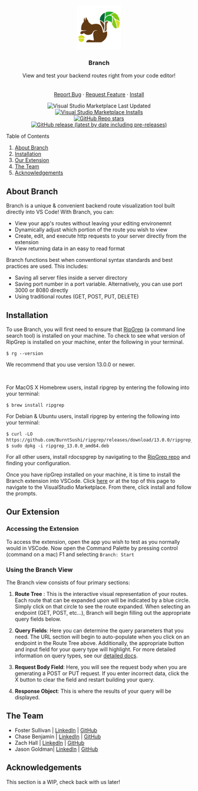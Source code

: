 <!-- Branch README -->
<!-- PROJECT LOGO -->
<br />
<p align="center">
  <a href="https://marketplace.visualstudio.com/items?itemName=Branch.branch">
    <img src="vs-branch/images/branch-logo-square.png" alt="Logo" height="120">
  </a>

  <h3 align="center">Branch</h3>

  <p align="center">
    View and test your backend routes right from your code editor!
    <br />
    <br />
    <br />
    <a href="https://github.com/oslabs-beta/Branch/issues">Report Bug</a>
    ·
    <a href="https://github.com/oslabs-beta/Branch/issues">Request Feature</a>
    ·
    <a href="https://marketplace.visualstudio.com/items?itemName=Branch.branch">Install</a>
  </p>
    <!-- BADGES -->
  <p align="center">
    <!-- Last Updated  -->
    <img alt="Visual Studio Marketplace Last Updated" src="https://img.shields.io/visual-studio-marketplace/last-updated/Branch.branch?style=for-the-badge">
    <!-- VSCode Installs -->
    <a href="https://marketplace.visualstudio.com/items?itemName=Branch.branch">
	<img alt="Visual Studio Marketplace Installs" src="https://img.shields.io/visual-studio-marketplace/i/Branch.branch?logo=visualstudiocode&style=for-the-badge">
  </a>
	<br />
    <!-- STARS -->
    <a href="https://github.com/oslabs-beta/Branch/stargazers"><img alt="GitHub Repo stars" src="https://img.shields.io/github/stars/oslabs-beta/Branch?label=Stars&logo=github&style=for-the-badge"></a>
    <!-- FORKS -->
    <!-- <a href="https://github.com/oslabs-beta/Branch/network/members"><img alt="GitHub forks" src="https://img.shields.io/github/forks/oslabs-beta/Branch?label=Forks&logo=github&style=for-the-badge"></a> -->
    <!-- GITHUB RELEASE VERSION -->
    <a href="https://github.com/oslabs-beta/Branch/releases"><img alt="GitHub release (latest by date including pre-releases)" src="https://img.shields.io/github/v/release/oslabs-beta/Branch?include_prereleases&style=for-the-badge"></a> 
    <!-- LICENSE -->
    <!-- <a href="https://github.com/oslabs-beta/sapling/blob/master/LICENSE"><img alt="GitHub" src="https://img.shields.io/github/license/oslabs-beta/sapling"></a> -->
    <!-- CONTRIBUTIONS -->
    <!-- <a href="https://github.com/oslabs-beta/sapling/blob/master/README.md"><img alt="Contributions" src="https://img.shields.io/badge/contributors-welcome-brightgreen"></a> -->
  </p>
</p>

<!-- TABLE OF CONTENTS -->
<summary>Table of Contents</summary>
  <ol>
    <li><a href="#about-branch">About Branch</a>
    <li><a href="#installation">Installation</a></li>
    <li><a href="#our-extension">Our Extension</a></li>
    <li><a href="#the-team">The Team</a></li>
    <li><a href="#acknowledgements">Acknowledgements</a></li>
  </ol>
</details>

## About Branch

Branch is a unique & convenient backend route visualization tool built directly into VS Code! With Branch, you can:
<ul>
  <li>
    View your app's routes without leaving your editing
    environemnt
  </li>
  <li>
    Dynamically adjust which portion of the route you wish to view
  </li>
  <li>
    Create, edit, and execute http requests to your server
    directly from the extension
  </li>
  <li>View returning data in an easy to read format</li>
</ul>

Branch functions best when conventional syntax standards and best practices are used. This includes:
<br />
<ul>
  <li >
    Saving all server files inside a server directory
  </li>
  <li>
    Saving port number in a port variable. Alternatively, you
    can use port 3000 or 8080 directly
  </li>
  <li>
    Using traditional routes (GET, POST, PUT, DELETE)
  </li>
</ul>

## Installation

<p> To use Branch, you will first need to ensure that
  <a href="https://github.com/BurntSushi/ripgrep#installation">
    RipGrep</a>
  (a command line search tool) is installed on your machine. To check to see what version of RipGrep is installed on your
  machine, enter the following in your terminal.
</p>


```
$ rg --version
```
</p>
<p>
  We recommend that you use version 13.0.0 or newer.
</p>
<br />
<p>
  For MacOS X Homebrew users, install ripgrep by entering the
  following into your terminal:
</p>

```
$ brew install ripgrep
```
<p>
  For Debian & Ubuntu users, install ripgrep by entering the
  following into your terminal:
</p>

```
$ curl -LO https://github.com/BurntSushi/ripgrep/releases/download/13.0.0/ripgrep_13.0.0_amd64.deb
$ sudo dpkg -i ripgrep_13.0.0_amd64.deb
```

  For all other users, install rdocspgrep by navigating to the <a href="https://github.com/BurntSushi/ripgrep#installation">RipGrep repo</a> and finding your configuration.
<p>
  Once you have ripGrep installed on your machine, it is time to
  install the Branch extension into VSCode. Click <a href="https://marketplace.visualstudio.com/items?itemName=Branch.branch">here</a> or at the top of this page to navigate to the VisualStudio Marketplace. From there, click install and follow the prompts.
</p>

## Our Extension

### Accessing the Extension

To access the extension, open the app you wish to test as
you normally would in VSCode. Now open the Command Palette
by pressing control (command on a mac) F1 and selecting `Branch: Start`

### Using the Branch View

The Branch view consists of four primary sections:
<ol>
  <li>
    
**Route Tree** : This
is the interactive visual representation of your routes.
Each route that can be expanded upon will be indicated
by a blue circle. Simply click on that circle to see the route expanded. When selecting an endpoint (GET, POST, etc...), Branch
will begin filling out the appropriate query fields
below.
  </li>
  <li>

**Query Fields**: Here
you can determine the query parameters that you need.
The URL section will begin to auto-populate when you
click on an endpoint in the Route Tree above.
Additionally, the appropriate button and input field for
your query type will highlight. For more detailed information on query types, see our <a href="https://branch.deno.dev/docs">detailed docs</a>.
  </li>
  <li>

**Request Body Field**: Here, you will see the request body when you are generating a POST or PUT request.
If you enter incorrect data, click the X button to clear
the field and restart building your query.
  </li>
  <li>

**Response Object**: This is where the results of your query will be
displayed.
  </li>
</ol>

## The Team

-  Foster Sullivan | <a href="https://www.linkedin.com/in/foster-sullivan-468970253/">LinkedIn</a> | <a href="https://github.com/SirGoatsalot">GitHub</a>  
-  Chase Benjamin | <a href="https://www.linkedin.com/in/chase-benjamin300/">LinkedIn</a> | <a href="https://github.com/chasebenj">GitHub</a> 
-  Zach Hall | <a href="https://www.linkedin.com/in/z-r-hall/">LinkedIn</a> | <a href="https://github.com/z-r-hall">GitHub</a> 
-  Jason Goldman| <a href="www.linkedin.com/in/jason-goldman-3039986">LinkedIn</a> | <a href="https://github.com/Trablink">GitHub</a> 

## Acknowledgements

This section is a WIP, check back with us later!